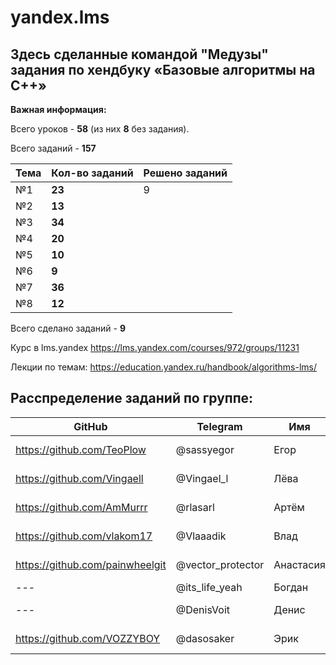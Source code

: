 # yandex.lms
## Здесь сделанные командой "Медузы" задания по хендбуку «Базовые алгоритмы на С++»

**Важная информация:**

Всего уроков - **58**  (из них **8** без задания).

Всего заданий - **157** 

Тема | Кол-во заданий | Решено заданий |
--- | --- | --- |
№1 | **23** | 9 |
№2 | **13** |  |
№3  | **34** |  |
№4  | **20** |  |
№5  | **10** |  |
№6  | **9** |  |
№7 | **36** |  |
№8  | **12** |  |

Всего сделано заданий - **9** 
 
Курс в lms.yandex
https://lms.yandex.com/courses/972/groups/11231

Лекции по темам:
https://education.yandex.ru/handbook/algorithms-lms/

## Расспределение заданий по группе:

GitHub | Telegram | Имя | Ранг |#| 1 | 2 | 3 | 4 | 5 | 6 | 7 | 8 |
--- | --- | --- | --- |--- |--- |--- |--- |--- |--- |--- |--- |--- |
https://github.com/TeoPlow | @sassyegor | Егор | Тимлид |#|  | 2.4 | 3.6 | 4.4 | 5.5, 5.2 | - | - | 8.3 |
https://github.com/Vingaell | @Vingael_l | Лёва | Зам.Тимлид |#| 1.4 | - | 3.2, 3.11 | 4.3 | - | - | 7.6 | 8.4 |
https://github.com/AmMurrr | @rlasarl | Артём | - |#| - | 2.6 | 3.10, 3.7 | 4.2 | - | 6.6 | 7.3 | - | 
https://github.com/vlakom17 | @Vlaaadik | Влад | - |#| - | 2.3 | 3.5 | 4.1 | - | 6.4, 6.3 | 7.2 | -  | 
https://github.com/painwheelgit | @vector_protector | Анастасия | - |  #| - | - | 3.1, 3.4 | - | 5.7 | - | 7.1 | 8.5 | 
--- | @its_life_yeah | Богдан | - |#| 1.8 | - | 3.3 | - | 5.6 | - | 7.5 | 8.2 | 
--- | @DenisVoit | Денис | - |#| 1.5 | 2.7 | 3.9, 3.13 | - | 5.4 | 6.2 | - | - | 
https://github.com/VOZZYBOY | @dasosaker | Эрик | - |#|  -| 2.2, 2.5 | - | - | 5.8, 5.3 | 6.1 | 7.4 | - | 
